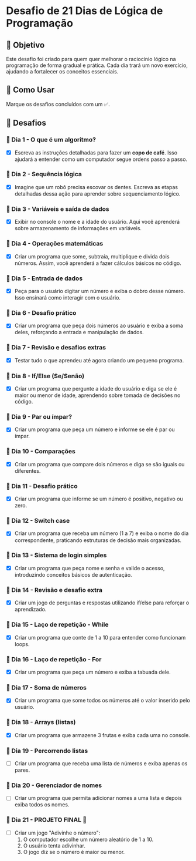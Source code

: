 # Desafio de 21 Dias de Lógica de Programação

## 📌 Objetivo

Este desafio foi criado para quem quer melhorar o raciocínio lógico na programação de forma gradual e prática. Cada dia trará um novo exercício, ajudando a fortalecer os conceitos essenciais.

## 📖 Como Usar

Marque os desafios concluídos com um ✅.

## 🚀 Desafios

### 📅 Dia 1 - O que é um algoritmo?

- [x] Escreva as instruções detalhadas para fazer um **copo de café**. Isso ajudará a entender como um computador segue ordens passo a passo.

### 📅 Dia 2 - Sequência lógica

- [x] Imagine que um robô precisa escovar os dentes. Escreva as etapas detalhadas dessa ação para aprender sobre sequenciamento lógico.

### 📅 Dia 3 - Variáveis e saída de dados

- [x] Exibir no console o nome e a idade do usuário. Aqui você aprenderá sobre armazenamento de informações em variáveis.

### 📅 Dia 4 - Operações matemáticas

- [x] Criar um programa que some, subtraia, multiplique e divida dois números. Assim, você aprenderá a fazer cálculos básicos no código.

### 📅 Dia 5 - Entrada de dados

- [x] Peça para o usuário digitar um número e exiba o dobro desse número. Isso ensinará como interagir com o usuário.

### 📅 Dia 6 - Desafio prático

- [x] Criar um programa que peça dois números ao usuário e exiba a soma deles, reforçando a entrada e manipulação de dados.

### 📅 Dia 7 - Revisão e desafios extras

- [x] Testar tudo o que aprendeu até agora criando um pequeno programa.

### 📅 Dia 8 - If/Else (Se/Senão)

- [x] Criar um programa que pergunte a idade do usuário e diga se ele é maior ou menor de idade, aprendendo sobre tomada de decisões no código.

### 📅 Dia 9 - Par ou ímpar?

- [x] Criar um programa que peça um número e informe se ele é par ou ímpar.

### 📅 Dia 10 - Comparações

- [x] Criar um programa que compare dois números e diga se são iguais ou diferentes.

### 📅 Dia 11 - Desafio prático

- [x] Criar um programa que informe se um número é positivo, negativo ou zero.

### 📅 Dia 12 - Switch case

- [x] Criar um programa que receba um número (1 a 7) e exiba o nome do dia correspondente, praticando estruturas de decisão mais organizadas.

### 📅 Dia 13 - Sistema de login simples

- [x] Criar um programa que peça nome e senha e valide o acesso, introduzindo conceitos básicos de autenticação.

### 📅 Dia 14 - Revisão e desafio extra

- [x] Criar um jogo de perguntas e respostas utilizando if/else para reforçar o aprendizado.

### 📅 Dia 15 - Laço de repetição - While

- [x] Criar um programa que conte de 1 a 10 para entender como funcionam loops.

### 📅 Dia 16 - Laço de repetição - For

- [x] Criar um programa que peça um número e exiba a tabuada dele.

### 📅 Dia 17 - Soma de números

- [x] Criar um programa que some todos os números até o valor inserido pelo usuário.

### 📅 Dia 18 - Arrays (listas)

- [x] Criar um programa que armazene 3 frutas e exiba cada uma no console.

### 📅 Dia 19 - Percorrendo listas

- [ ] Criar um programa que receba uma lista de números e exiba apenas os pares.

### 📅 Dia 20 - Gerenciador de nomes

- [ ] Criar um programa que permita adicionar nomes a uma lista e depois exiba todos os nomes.

### 📅 Dia 21 - PROJETO FINAL 🎉

- [ ] Criar um jogo "Adivinhe o número":
  1. O computador escolhe um número aleatório de 1 a 10.
  2. O usuário tenta adivinhar.
  3. O jogo diz se o número é maior ou menor.
